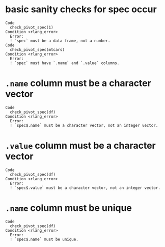 # basic sanity checks for spec occur

    Code
      check_pivot_spec(1)
    Condition <rlang_error>
      Error:
      ! `spec` must be a data frame, not a number.
    Code
      check_pivot_spec(mtcars)
    Condition <rlang_error>
      Error:
      ! `spec` must have `.name` and `.value` columns.

# `.name` column must be a character vector

    Code
      check_pivot_spec(df)
    Condition <rlang_error>
      Error:
      ! `spec$.name` must be a character vector, not an integer vector.

# `.value` column must be a character vector

    Code
      check_pivot_spec(df)
    Condition <rlang_error>
      Error:
      ! `spec$.value` must be a character vector, not an integer vector.

# `.name` column must be unique

    Code
      check_pivot_spec(df)
    Condition <rlang_error>
      Error:
      ! `spec$.name` must be unique.

